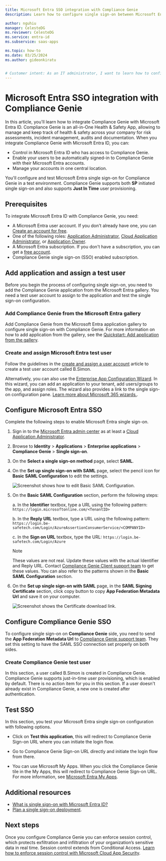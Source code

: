```yaml
---
title: Microsoft Entra SSO integration with Compliance Genie
description: Learn how to configure single sign-on between Microsoft Entra ID and Compliance Genie.

author: nguhiu
manager: CelesteDG
ms.reviewer: CelesteDG
ms.service: entra-id
ms.subservice: saas-apps

ms.topic: how-to
ms.date: 03/25/2024
ms.author: gideonkiratu


# Customer intent: As an IT administrator, I want to learn how to configure single sign-on between Microsoft Entra ID and Compliance Genie so that I can control who has access to Compliance Genie, enable automatic sign-in with Microsoft Entra accounts, and manage my accounts in one central location.
---
```


# Microsoft Entra SSO integration with Compliance Genie

In this article, you'll learn how to integrate Compliance Genie with Microsoft Entra ID. Compliance Genie is an all-in-One Health & Safety App, allowing to manage and keep track of health & safety across your company for risk assessments, incident management, audits and documentation. When you integrate Compliance Genie with Microsoft Entra ID, you can:

* Control in Microsoft Entra ID who has access to Compliance Genie.
* Enable your users to be automatically signed-in to Compliance Genie with their Microsoft Entra accounts.
* Manage your accounts in one central location.

You'll configure and test Microsoft Entra single sign-on for Compliance Genie in a test environment. Compliance Genie supports both **SP** initiated single sign-on and also supports **Just In Time** user provisioning.

## Prerequisites

To integrate Microsoft Entra ID with Compliance Genie, you need:

* A Microsoft Entra user account. If you don't already have one, you can [Create an account for free](https://azure.microsoft.com/free/?WT.mc_id=A261C142F).
* One of the following roles: [Application Administrator](/entra/identity/role-based-access-control/permissions-reference#application-administrator), [Cloud Application Administrator](/entra/identity/role-based-access-control/permissions-reference#cloud-application-administrator), or [Application Owner](/entra/fundamentals/users-default-permissions#owned-enterprise-applications).
* A Microsoft Entra subscription. If you don't have a subscription, you can get a [free account](https://azure.microsoft.com/free/).
* Compliance Genie single sign-on (SSO) enabled subscription.

## Add application and assign a test user

Before you begin the process of configuring single sign-on, you need to add the Compliance Genie application from the Microsoft Entra gallery. You need a test user account to assign to the application and test the single sign-on configuration.

<a name='add-compliance-genie-from-the-azure-ad-gallery'></a>

### Add Compliance Genie from the Microsoft Entra gallery

Add Compliance Genie from the Microsoft Entra application gallery to configure single sign-on with Compliance Genie. For more information on how to add application from the gallery, see the [Quickstart: Add application from the gallery](~/identity/enterprise-apps/add-application-portal.md).

<a name='create-and-assign-azure-ad-test-user'></a>

### Create and assign Microsoft Entra test user

Follow the guidelines in the [create and assign a user account](~/identity/enterprise-apps/add-application-portal-assign-users.md) article to create a test user account called B.Simon.

Alternatively, you can also use the [Enterprise App Configuration Wizard](https://portal.office.com/AdminPortal/home?Q=Docs#/azureadappintegration). In this wizard, you can add an application to your tenant, add users/groups to the app, and assign roles. The wizard also provides a link to the single sign-on configuration pane. [Learn more about Microsoft 365 wizards.](/microsoft-365/admin/misc/azure-ad-setup-guides). 

<a name='configure-azure-ad-sso'></a>

## Configure Microsoft Entra SSO

Complete the following steps to enable Microsoft Entra single sign-on.

1. Sign in to the [Microsoft Entra admin center](https://entra.microsoft.com) as at least a [Cloud Application Administrator](~/identity/role-based-access-control/permissions-reference.md#cloud-application-administrator).
1. Browse to **Identity** > **Applications** > **Enterprise applications** > **Compliance Genie** > **Single sign-on**.
1. On the **Select a single sign-on method** page, select **SAML**.
1. On the **Set up single sign-on with SAML** page, select the pencil icon for **Basic SAML Configuration** to edit the settings.

   ![Screenshot shows how to edit Basic SAML Configuration.](common/edit-urls.png "Basic Configuration")

1. On the **Basic SAML Configuration** section, perform the following steps:

    a. In the **Identifier** textbox, type a URL using the following pattern:
    `https://login.microsoftonline.com/<TenantID>`

    b. In the **Reply URL** textbox, type a URL using the following pattern:
    `https://login.be-safetech.com/Login/AzureAssertionConsumerService/<COMPANYID>`

    c. In the **Sign on URL** textbox, type the URL:
    `https://login.be-safetech.com/Login/Azure`

    > [!NOTE]
    > These values are not real. Update these values with the actual Identifier and Reply URL. Contact [Compliance Genie Client support team](mailto:admin@be-safetech.com) to get these values. You can also refer to the patterns shown in the **Basic SAML Configuration** section.

1. On the **Set up single sign-on with SAML** page, in the **SAML Signing Certificate** section, click copy button to copy **App Federation Metadata Url** and save it on your computer.

	![Screenshot shows the Certificate download link.](common/copy-metadataurl.png "Certificate")

## Configure Compliance Genie SSO

To configure single sign-on on **Compliance Genie** side, you need to send the **App Federation Metadata Url** to [Compliance Genie support team](mailto:admin@be-safetech.com). They set this setting to have the SAML SSO connection set properly on both sides.

### Create Compliance Genie test user

In this section, a user called B.Simon is created in Compliance Genie. Compliance Genie supports just-in-time user provisioning, which is enabled by default. There is no action item for you in this section. If a user doesn't already exist in Compliance Genie, a new one is created after authentication.

## Test SSO 

In this section, you test your Microsoft Entra single sign-on configuration with following options. 

* Click on **Test this application**, this will redirect to Compliance Genie Sign-on URL where you can initiate the login flow. 

* Go to Compliance Genie Sign-on URL directly and initiate the login flow from there.

* You can use Microsoft My Apps. When you click the Compliance Genie tile in the My Apps, this will redirect to Compliance Genie Sign-on URL. For more information, see [Microsoft Entra My Apps](/azure/active-directory/manage-apps/end-user-experiences#azure-ad-my-apps).

## Additional resources

* [What is single sign-on with Microsoft Entra ID?](~/identity/enterprise-apps/what-is-single-sign-on.md)
* [Plan a single sign-on deployment](~/identity/enterprise-apps/plan-sso-deployment.md).

## Next steps

Once you configure Compliance Genie you can enforce session control, which protects exfiltration and infiltration of your organization’s sensitive data in real time. Session control extends from Conditional Access. [Learn how to enforce session control with Microsoft Cloud App Security](/cloud-app-security/proxy-deployment-aad).
